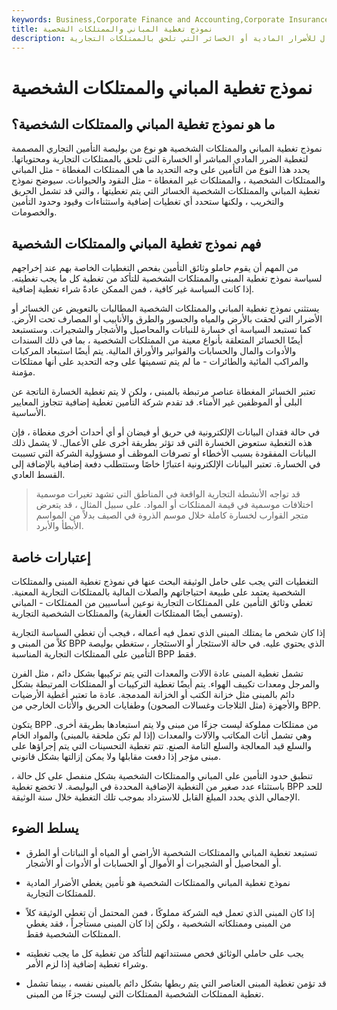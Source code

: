 ```yaml
---
keywords: Business,Corporate Finance and Accounting,Corporate Insurance
title: نموذج تغطية المباني والممتلكات الشخصية
description: نموذج تغطية المباني والممتلكات الشخصية هو نوع من تغطية التأمين على الأعمال للأضرار المادية أو الخسائر التي تلحق بالممتلكات التجارية.
---
```


# نموذج تغطية المباني والممتلكات الشخصية
## ما هو نموذج تغطية المباني والممتلكات الشخصية؟

نموذج تغطية المباني والممتلكات الشخصية هو نوع من بوليصة التأمين التجاري المصممة لتغطية الضرر المادي المباشر أو الخسارة التي تلحق بالممتلكات التجارية ومحتوياتها. يحدد هذا النوع من التأمين على وجه التحديد ما هي الممتلكات المغطاة - مثل المباني والممتلكات الشخصية ، والممتلكات غير المغطاة - مثل النقود والحيوانات. سيوضح نموذج تغطية المباني والممتلكات الشخصية الخسائر التي يتم تغطيتها ، والتي قد تشمل الحريق والتخريب ، ولكنها ستحدد أي تغطيات إضافية واستثناءات وقيود وحدود التأمين والخصومات.

## فهم نموذج تغطية المباني والممتلكات الشخصية

من المهم أن يقوم حاملو وثائق التأمين بفحص التغطيات الخاصة بهم عند إخراجهم لسياسة نموذج تغطية المبنى والممتلكات الشخصية للتأكد من تغطية كل ما يجب تغطيته. إذا كانت السياسة غير كافية ، فمن الممكن عادةً شراء تغطية إضافية.

يستثني نموذج تغطية المباني والممتلكات الشخصية المطالبات بالتعويض عن الخسائر أو الأضرار التي لحقت بالأرض والمياه والجسور والطرق والأنابيب أو المصارف تحت الأرض. كما تستبعد السياسة أي خسارة للنباتات والمحاصيل والأشجار والشجيرات. وستستبعد أيضًا الخسائر المتعلقة بأنواع معينة من الممتلكات الشخصية ، بما في ذلك السندات والأدوات والمال والحسابات والفواتير والأوراق المالية. يتم أيضًا استبعاد المركبات والمراكب المائية والطائرات - ما لم يتم تسميتها على وجه التحديد على أنها ممتلكات مؤمنة.

تعتبر الخسائر المغطاة عناصر مرتبطة بالمبنى ، ولكن لا يتم تغطية الخسارة الناتجة عن البلى أو الموظفين غير الأمناء. قد تقدم شركة التأمين تغطية إضافية تتجاوز المعايير الأساسية.

في حالة فقدان البيانات الإلكترونية في حريق أو فيضان أو أي أحداث أخرى مغطاة ، فإن هذه التغطية ستعوض الخسارة التي قد تؤثر بطريقة أخرى على الأعمال. لا يشمل ذلك البيانات المفقودة بسبب الأخطاء أو تصرفات الموظف أو مسؤولية الشركة التي تسببت في الخسارة. تعتبر البيانات الإلكترونية اعتبارًا خاصًا وستتطلب دفعة إضافية بالإضافة إلى القسط العادي.

> قد تواجه الأنشطة التجارية الواقعة في المناطق التي تشهد تغيرات موسمية اختلافات موسمية في قيمة الممتلكات أو المواد. على سبيل المثال ، قد يتعرض متجر القوارب لخسارة كاملة خلال موسم الذروة في الصيف بدلاً من المواسم الأبطأ والأبرد.

>

## إعتبارات خاصة

التغطيات التي يجب على حامل الوثيقة البحث عنها في نموذج تغطية المبنى والممتلكات الشخصية يعتمد على طبيعة احتياجاتهم والصلات المالية بالممتلكات التجارية المعنية. تغطي وثائق التأمين على الممتلكات التجارية نوعين أساسيين من الممتلكات - المباني (وتسمى أيضًا الممتلكات العقارية) والممتلكات الشخصية التجارية.

إذا كان شخص ما يمتلك المبنى الذي تعمل فيه أعماله ، فيجب أن تغطي السياسة التجارية كلاً من المبنى و BPP الذي يحتوي عليه. في حالة الاستئجار أو الاستئجار ، ستغطي بوليصة التأمين على الممتلكات التجارية المناسبة BPP فقط.

تشمل تغطية المبنى عادة الآلات والمعدات التي يتم تركيبها بشكل دائم ، مثل الفرن والمرجل ومعدات تكييف الهواء. يتم أيضًا تغطية التركيبات أو الممتلكات المرتبطة بشكل دائم بالمبنى مثل خزانة الكتب أو الخزانة المدمجة. عادة ما تعتبر أغطية الأرضيات والأجهزة (مثل الثلاجات وغسالات الصحون) وطفايات الحريق والأثاث الخارجي من BPP.

يتكون BPP من ممتلكات مملوكة ليست جزءًا من مبنى ولا يتم استبعادها بطريقة أخرى. وهي تشمل أثاث المكاتب والآلات والمعدات (إذا لم تكن ملحقة بالمبنى) والمواد الخام والسلع قيد المعالجة والسلع التامة الصنع. تتم تغطية التحسينات التي يتم إجراؤها على مبنى مؤجر إذا دفعت مقابلها ولا يمكن إزالتها بشكل قانوني.

تنطبق حدود التأمين على المباني والممتلكات الشخصية بشكل منفصل على كل حالة ، باستثناء عدد صغير من التغطية الإضافية المحددة في البوليصة. لا تخضع تغطية BPP للحد الإجمالي الذي يحدد المبلغ القابل للاسترداد بموجب تلك التغطية خلال سنة الوثيقة.

## يسلط الضوء

- تستبعد تغطية المباني والممتلكات الشخصية الأراضي أو المياه أو النباتات أو الطرق أو المحاصيل أو الشجيرات أو الأموال أو الحسابات أو الأدوات أو الأشجار.

- نموذج تغطية المباني والممتلكات الشخصية هو تأمين يغطي الأضرار المادية للممتلكات التجارية.

- إذا كان المبنى الذي تعمل فيه الشركة مملوكًا ، فمن المحتمل أن تغطي الوثيقة كلاً من المبنى وممتلكاته الشخصية ، ولكن إذا كان المبنى مستأجراً ، فقد يغطي الممتلكات الشخصية فقط.

- يجب على حاملي الوثائق فحص مستنداتهم للتأكد من تغطية كل ما يجب تغطيته وشراء تغطية إضافية إذا لزم الأمر.

- قد تؤمن تغطية المبنى العناصر التي يتم ربطها بشكل دائم بالمبنى نفسه ، بينما تشمل تغطية الممتلكات الشخصية الممتلكات التي ليست جزءًا من المبنى.

